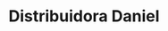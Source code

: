 ---
title: "Distribuidora Daniel"
url: /san-isidro-de-el-general/distribuidora-daniel/
shop: ropa
---
